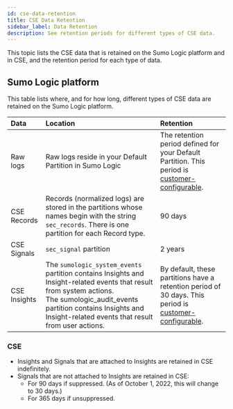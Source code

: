 ```yaml
---
id: cse-data-retention
title: CSE Data Retention 
sidebar_label: Data Retention 
description: See retention periods for different types of CSE data.
---
```



This topic lists the CSE data that is retained on the Sumo Logic platform and in CSE, and the retention period for each type of data. 

## Sumo Logic platform 

This table lists where, and for how long, different types of CSE data are retained on the Sumo Logic platform.

| Data | Location   | Retention  | 
| :-- | :-- | :-- |
| Raw logs | Raw logs reside in your Default Partition in Sumo Logic | The retention period defined for your Default Partition. This period is [customer-configurable](docs/manage/partitions-data-tiers/manage-indexes-variable-retention.md).  | 
| CSE Records | Records (normalized logs) are stored in the partitions whose names begin with the string `sec_records`. There is one partition for each Record type. | 90 days |
| CSE Signals     | `sec_signal` partition   | 2 years  |   
| CSE Insights    | The `sumologic_system_events` partition contains Insights and Insight-related events that result from system actions. <br/> The sumologic_audit_events partition contains Insights and Insight-related events that result from user actions. | By default, these partitions have a retention period of 30 days.  This period is [customer-configurable](docs/manage/partitions-data-tiers/manage-indexes-variable-retention.md). |



### CSE  

* Insights and Signals that are attached to Insights are retained in CSE indefinitely.
* Signals that are not attached to Insights are retained in CSE:
    * For 90 days if suppressed. (As of October 1, 2022, this will change to 30 days.)
    * For 365 days if unsuppressed.